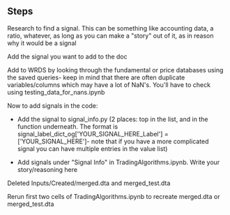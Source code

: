 ## Steps

Research to find a signal. This can be something like accounting data, a ratio, whatever, as long as you can make a "story" out of it, as in reason why it would be a signal

Add the signal you want to add to the doc

Add to WRDS by looking through the fundamental or price databases using the saved queries- keep in mind that there are often duplicate variables/columns which may have a lot of NaN's. You'll have to check using testing_data_for_nans.ipynb

Now to add signals in the code:

- Add the signal to signal_info.py (2 places: top in the list, and in the function underneath. The format is signal_label_dict_og['YOUR_SIGNAL_HERE_Label'] = ['YOUR_SIGNAL_HERE']- note that if you have a more complicated signal you can have multiple entries in the value list)

- Add signals under "Signal Info" in TradingAlgorithms.ipynb. Write your story/reasoning here

Deleted Inputs/Created/merged.dta and merged_test.dta

Rerun first two cells of TradingAlgorithms.ipynb to recreate merged.dta or merged_test.dta